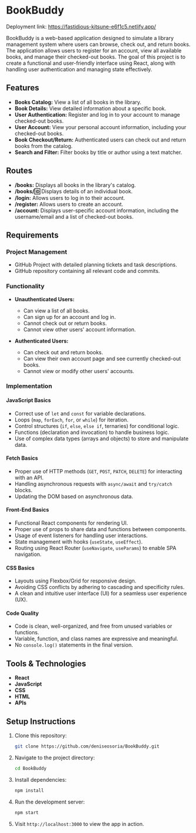 # BookBuddy

Deployment link: https://fastidious-kitsune-e6f1c5.netlify.app/

BookBuddy is a web-based application designed to simulate a library management system where users can browse, check out, and return books. The application allows users to register for an account, view all available books, and manage their checked-out books. The goal of this project is to create a functional and user-friendly interface using React, along with handling user authentication and managing state effectively.

## Features

- **Books Catalog:** View a list of all books in the library.
- **Book Details:** View detailed information about a specific book.
- **User Authentication:** Register and log in to your account to manage checked-out books.
- **User Account:** View your personal account information, including your checked-out books.
- **Book Checkout/Return:** Authenticated users can check out and return books from the catalog.
- **Search and Filter:** Filter books by title or author using a text matcher.

## Routes

- **/books:** Displays all books in the library's catalog.
- **/books/:id:** Displays details of an individual book.
- **/login:** Allows users to log in to their account.
- **/register:** Allows users to create an account.
- **/account:** Displays user-specific account information, including the username/email and a list of checked-out books.

## Requirements

### Project Management

- GitHub Project with detailed planning tickets and task descriptions.
- GitHub repository containing all relevant code and commits.

### Functionality

- **Unauthenticated Users:**
  - Can view a list of all books.
  - Can sign up for an account and log in.
  - Cannot check out or return books.
  - Cannot view other users' account information.

- **Authenticated Users:**
  - Can check out and return books.
  - Can view their own account page and see currently checked-out books.
  - Cannot view or modify other users' accounts.

### Implementation

#### JavaScript Basics
- Correct use of `let` and `const` for variable declarations.
- Loops (`map`, `forEach`, `for`, or `while`) for iteration.
- Control structures (`if`, `else`, `else if`, ternaries) for conditional logic.
- Functions (declaration and invocation) to handle business logic.
- Use of complex data types (arrays and objects) to store and manipulate data.

#### Fetch Basics
- Proper use of HTTP methods (`GET`, `POST`, `PATCH`, `DELETE`) for interacting with an API.
- Handling asynchronous requests with `async/await` and `try/catch` blocks.
- Updating the DOM based on asynchronous data.

#### Front-End Basics
- Functional React components for rendering UI.
- Proper use of props to share data and functions between components.
- Usage of event listeners for handling user interactions.
- State management with hooks (`useState`, `useEffect`).
- Routing using React Router (`useNavigate`, `useParams`) to enable SPA navigation.

#### CSS Basics
- Layouts using Flexbox/Grid for responsive design.
- Avoiding CSS conflicts by adhering to cascading and specificity rules.
- A clean and intuitive user interface (UI) for a seamless user experience (UX).

#### Code Quality
- Code is clean, well-organized, and free from unused variables or functions.
- Variable, function, and class names are expressive and meaningful.
- No `console.log()` statements in the final version.

## Tools & Technologies

- **React**
- **JavaScript**
- **CSS**
- **HTML**
- **APIs**

## Setup Instructions

1. Clone this repository:

    ```bash
    git clone https://github.com/deniseosoria/BookBuddy.git
    ```

2. Navigate to the project directory:

    ```bash
    cd BookBuddy
    ```

3. Install dependencies:

    ```bash
    npm install
    ```

4. Run the development server:

    ```bash
    npm start
    ```

5. Visit `http://localhost:3000` to view the app in action.
